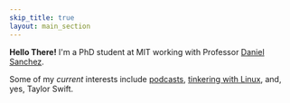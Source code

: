 ```yaml
---
skip_title: true
layout: main_section
---
```

**Hello There!**
I'm a PhD student at MIT working with Professor [Daniel Sanchez][daniel].

Some of my _current_ interests include [podcasts], [tinkering with
Linux][linux], and, yes,
<span title="Is it chill that you're in my head?">Taylor Swift</span>.

[daniel]: https://people.csail.mit.edu/sanchez/
[podcasts]: /podcasts
[linux]: https://github.com/Alaxe/configs
